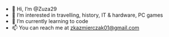 - 👋 Hi, I’m @Zuza29
- 👀 I’m interested in travelling, history, IT & hardware, PC games
- 🌱 I’m currently learning to code
- 📫 You can reach me at zkazmierczak01@gmail.com

<!---
Zuza29/Zuza29 is a ✨ special ✨ repository because its `README.md` (this file) appears on your GitHub profile.
You can click the Preview link to take a look at your changes.
--->
